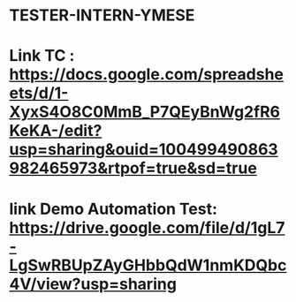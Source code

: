 # TESTER-INTERN-YMESE
# Link TC   : https://docs.google.com/spreadsheets/d/1-XyxS4O8C0MmB_P7QEyBnWg2fR6KeKA-/edit?usp=sharing&ouid=100499490863982465973&rtpof=true&sd=true
# link Demo Automation Test: https://drive.google.com/file/d/1gL7-LgSwRBUpZAyGHbbQdW1nmKDQbc4V/view?usp=sharing
